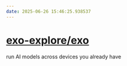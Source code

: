 ```yaml
---
date: 2025-06-26 15:46:25.938537
---
```


# [exo-explore/exo](https://github.com/exo-explore/exo)

run AI models across devices you already have